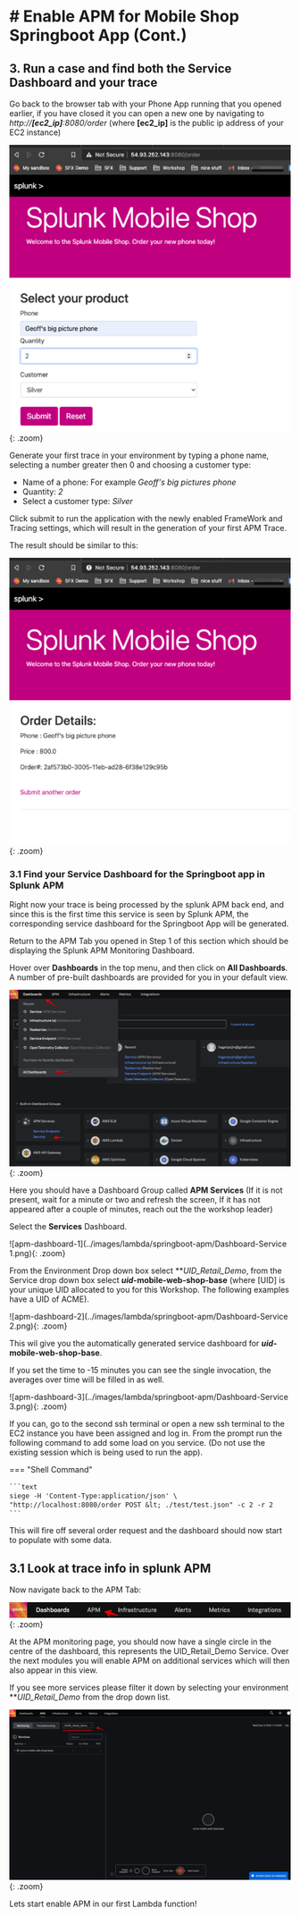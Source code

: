 # # Enable APM for Mobile Shop Springboot App (Cont.)
## 3. Run a case and find both the Service Dashboard and your trace 
Go back to the browser tab with your Phone App running that you opened earlier, if you have closed it you can open a new one by navigating to *http://**[ec2_ip]**:8080/order* (where **[ec2_ip]** is the public ip address of your EC2 instance)

![ec2-shop1](../images/lambda/initial_run/Shop.png){: .zoom}

Generate your first trace in your environment by typing a phone name, selecting a number greater then 0 and  choosing a customer type:

- Name of a phone: For example *Geoff's big pictures phone*
- Quantity:  *2*
- Select a customer type: *Silver*

Click submit to run the application with the newly enabled FrameWork and Tracing settings, which will result in the generation of your first APM Trace.

The result should be similar to this:

![ec2-shop2](../images/lambda/initial_run/Shop-result.png){: .zoom}

### 3.1 Find your Service Dashboard for the Springboot app in Splunk APM

Right now your trace is being processed by the splunk APM back end, and since this is the first time this service is seen by Splunk APM, the corresponding service dashboard for the Springboot App will be generated.

Return to the APM Tab you opened in Step 1 of this section which should be displaying the Splunk APM Monitoring Dashboard.

Hover over **Dashboards** in the top menu, and then click on **All Dashboards**. A number of pre-built dashboards are provided for you in your default view.

![apm-dashboard](../images/lambda/springboot-apm/gotoAPMServices.png){: .zoom} 

Here you should have a Dashboard Group called **APM Services** (If it is not present, wait for a minute or two and refresh the screen, If it has not appeared after a couple of minutes, reach out the the workshop leader)

Select the **Services** Dashboard.

![apm-dashboard-1](../images/lambda/springboot-apm/Dashboard-Service 1.png){: .zoom}

From the Environment Drop down box select ***UID_*Retail_Demo**, from the Service drop down box select ***uid*-mobile-web-shop-base** (where [UID] is your unique UID allocated to you for this Workshop.  The following examples have a UID of ACME).

![apm-dashboard-2](../images/lambda/springboot-apm/Dashboard-Service 2.png){: .zoom}

This wil give you the automatically generated service dashboard for ***uid*-mobile-web-shop-base**.

If you set the time to -15 minutes you can see the single invocation, the averages over time will be filled in as well.

![apm-dashboard-3](../images/lambda/springboot-apm/Dashboard-Service 3.png){: .zoom}

If you can,  go to the second ssh terminal or open a new ssh terminal to the EC2 instance you have been assigned and log in.
From the prompt run the following command to add some load on you service. (Do not use the existing session which is being used to run the app).

=== "Shell Command"

    ```text
    siege -H 'Content-Type:application/json' \
    "http://localhost:8080/order POST &lt; ./test/test.json" -c 2 -r 2
    ```

This will fire off several order request and the dashboard should now start to populate with some data.

## 3.1 Look at trace info in splunk APM

Now navigate back to the APM Tab:

![APM-MENU](../images/lambda/springboot-apm/IsAPMAvailable.png){: .zoom}

At the APM monitoring page, you should now have a single circle in the centre of the dashboard, this represents the UID_Retail_Demo Service.  Over the next modules you will enable APM on additional services which will then also appear in this view.

If you see more services please filter it down by selecting your environment ***UID_*Retail_Demo** from the drop down list.

![APM-First_service](../images/lambda/springboot-apm/Our_First_Service.png){: .zoom}

Lets start enable APM in our first Lambda  function! 